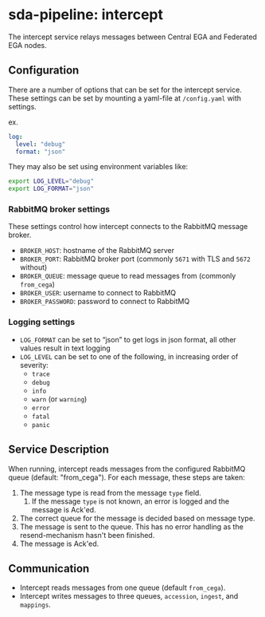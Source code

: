 # sda-pipeline: intercept

The intercept service relays messages between Central EGA and Federated EGA nodes.

## Configuration

There are a number of options that can be set for the intercept service.
These settings can be set by mounting a yaml-file at `/config.yaml` with settings.

ex.

```yaml
log:
  level: "debug"
  format: "json"
```

They may also be set using environment variables like:

```bash
export LOG_LEVEL="debug"
export LOG_FORMAT="json"
```

### RabbitMQ broker settings

These settings control how intercept connects to the RabbitMQ message broker.

- `BROKER_HOST`: hostname of the RabbitMQ server
- `BROKER_PORT`: RabbitMQ broker port (commonly `5671` with TLS and `5672` without)
- `BROKER_QUEUE`: message queue to read messages from (commonly `from_cega`)
- `BROKER_USER`: username to connect to RabbitMQ
- `BROKER_PASSWORD`: password to connect to RabbitMQ

### Logging settings

- `LOG_FORMAT` can be set to “json” to get logs in json format, all other values result in text logging
- `LOG_LEVEL` can be set to one of the following, in increasing order of severity:
  - `trace`
  - `debug`
  - `info`
  - `warn` (or `warning`)
  - `error`
  - `fatal`
  - `panic`

## Service Description

When running, intercept reads messages from the configured RabbitMQ queue (default: "from_cega").
For each message, these steps are taken:

1. The message type is read from the message `type` field.
   1. If the message `type` is not known, an error is logged and the message is Ack'ed.
2. The correct queue for the message is decided based on message type.
3. The message is sent to the queue. This has no error handling as the resend-mechanism hasn't been finished.
4. The message is Ack'ed.

## Communication

- Intercept reads messages from one queue (default `from_cega`).
- Intercept writes messages to three queues, `accession`, `ingest`, and `mappings`.
